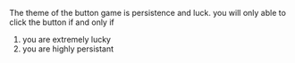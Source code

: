 The theme of the button game is persistence and luck. you will only able to click the button if and only if
1. you are extremely lucky
2. you are highly persistant
   
